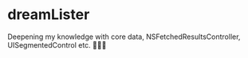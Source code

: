 # dreamLister
Deepening my knowledge with core data, NSFetchedResultsController, UISegmentedControl etc. 👩🏻‍💻
